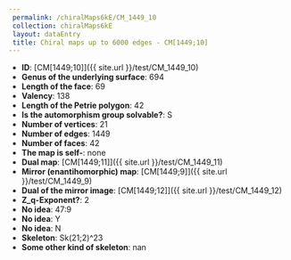 ```yaml
--- 
 permalink: /chiralMaps6kE/CM_1449_10 
 collection: chiralMaps6kE
 layout: dataEntry
 title: Chiral maps up to 6000 edges - CM[1449;10]
---
```


- **ID**: [CM[1449;10]]({{ site.url }}/test/CM_1449_10)
- **Genus of the underlying surface**: 694
- **Length of the face**: 69
- **Valency**: 138
- **Length of the Petrie polygon**: 42
- **Is the automorphism group solvable?**: S
- **Number of vertices**: 21
- **Number of edges**: 1449
- **Number of faces**: 42
- **The map is self-**: none
- **Dual map**: [CM[1449;11]]({{ site.url }}/test/CM_1449_11)
- **Mirror (enantihomorphic) map**: [CM[1449;9]]({{ site.url }}/test/CM_1449_9)
- **Dual of the mirror image**: [CM[1449;12]]({{ site.url }}/test/CM_1449_12)
- **Z_q-Exponent?**: 2
- **No idea**:  47:9
- **No idea**: Y
- **No idea**: N
- **Skeleton**: Sk(21;2)^23
- **Some other kind of skeleton**: nan
